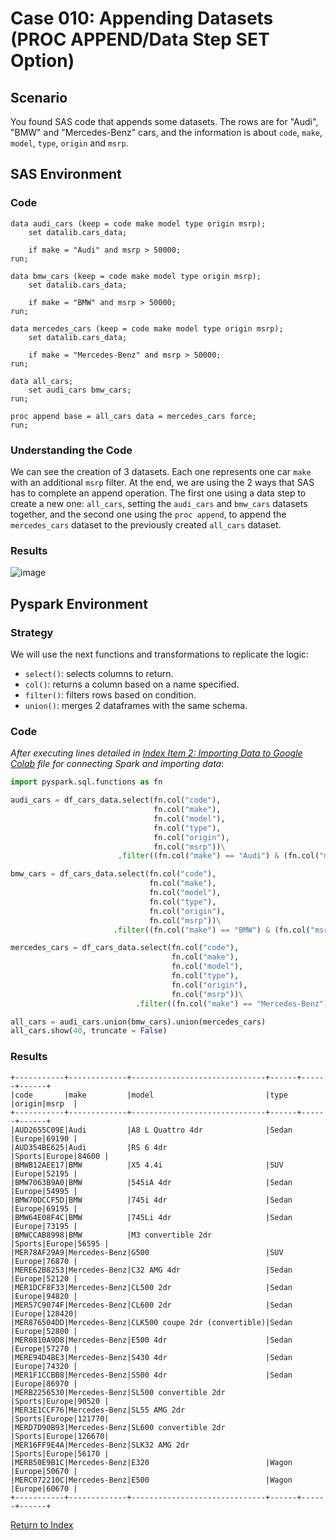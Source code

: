 # Case 010: Appending Datasets (PROC APPEND/Data Step SET Option)
## Scenario
You found SAS code that appends some datasets. The rows are for "Audi", "BMW" and "Mercedes-Benz" cars, and the information is about `code`, `make`, `model`, `type`, `origin` and `msrp`.

## SAS Environment
### Code
```sas
data audi_cars (keep = code make model type origin msrp);
    set datalib.cars_data;

    if make = "Audi" and msrp > 50000;
run;

data bmw_cars (keep = code make model type origin msrp);
    set datalib.cars_data;

    if make = "BMW" and msrp > 50000;
run;

data mercedes_cars (keep = code make model type origin msrp);
    set datalib.cars_data;

    if make = "Mercedes-Benz" and msrp > 50000;
run;

data all_cars;
    set audi_cars bmw_cars;
run;

proc append base = all_cars data = mercedes_cars force;
run;
```
### Understanding the Code
We can see the creation of 3 datasets. Each one represents one car `make` with an additional `msrp` filter. At the end, we are using the 2 ways that SAS has to complete an append operation. The first one using a data step to create a new one: `all_cars`, setting the `audi_cars` and `bmw_cars` datasets together, and the second one using the `proc append`, to append the `mercedes_cars` dataset to the previously created `all_cars` dataset.

### Results
![image](https://github.com/apalominor/sas-migration-guide/assets/126201348/80ae5e7f-96d7-4c74-9e0f-3976db227a09)

## Pyspark Environment
### Strategy
We will use the next functions and transformations to replicate the logic:
- `select()`: selects columns to return.
- `col()`: returns a column based on a name specified.
- `filter()`: filters rows based on condition.
- `union()`: merges 2 dataframes with the same schema.

### Code
_After executing lines detailed in [Index Item 2: Importing Data to Google Colab](https://github.com/apalominor/sas-migration-guide/blob/main/contents/importing-to-colab.md) file for connecting Spark and importing data_:
```python
import pyspark.sql.functions as fn

audi_cars = df_cars_data.select(fn.col("code"),
                                fn.col("make"),
                                fn.col("model"),
                                fn.col("type"),
                                fn.col("origin"),
                                fn.col("msrp"))\
                        .filter((fn.col("make") == "Audi") & (fn.col("msrp") > 50000))

bmw_cars = df_cars_data.select(fn.col("code"),
                               fn.col("make"),
                               fn.col("model"),
                               fn.col("type"),
                               fn.col("origin"),
                               fn.col("msrp"))\
                       .filter((fn.col("make") == "BMW") & (fn.col("msrp") > 50000))

mercedes_cars = df_cars_data.select(fn.col("code"),
                                    fn.col("make"),
                                    fn.col("model"),
                                    fn.col("type"),
                                    fn.col("origin"),
                                    fn.col("msrp"))\
                            .filter((fn.col("make") == "Mercedes-Benz") & (fn.col("msrp") > 50000))

all_cars = audi_cars.union(bmw_cars).union(mercedes_cars)
all_cars.show(40, truncate = False)
```

### Results
```
+-----------+-------------+------------------------------+------+------+------+
|code       |make         |model                         |type  |origin|msrp  |
+-----------+-------------+------------------------------+------+------+------+
|AUD2655C09E|Audi         |A8 L Quattro 4dr              |Sedan |Europe|69190 |
|AUD354BE625|Audi         |RS 6 4dr                      |Sports|Europe|84600 |
|BMWB12AEE17|BMW          |X5 4.4i                       |SUV   |Europe|52195 |
|BMW7063B9A0|BMW          |545iA 4dr                     |Sedan |Europe|54995 |
|BMW70DCCF5D|BMW          |745i 4dr                      |Sedan |Europe|69195 |
|BMW64E08F4C|BMW          |745Li 4dr                     |Sedan |Europe|73195 |
|BMWCCAB8998|BMW          |M3 convertible 2dr            |Sports|Europe|56595 |
|MER78AF29A9|Mercedes-Benz|G500                          |SUV   |Europe|76870 |
|MERE62B8253|Mercedes-Benz|C32 AMG 4dr                   |Sedan |Europe|52120 |
|MER1DCF8F33|Mercedes-Benz|CL500 2dr                     |Sedan |Europe|94820 |
|MER57C9074F|Mercedes-Benz|CL600 2dr                     |Sedan |Europe|128420|
|MER876504DD|Mercedes-Benz|CLK500 coupe 2dr (convertible)|Sedan |Europe|52800 |
|MER0810A9D8|Mercedes-Benz|E500 4dr                      |Sedan |Europe|57270 |
|MERE94D4BE3|Mercedes-Benz|S430 4dr                      |Sedan |Europe|74320 |
|MER1F1CCBB8|Mercedes-Benz|S500 4dr                      |Sedan |Europe|86970 |
|MERB2256530|Mercedes-Benz|SL500 convertible 2dr         |Sports|Europe|90520 |
|MER3E1CCF76|Mercedes-Benz|SL55 AMG 2dr                  |Sports|Europe|121770|
|MERD7D90B93|Mercedes-Benz|SL600 convertible 2dr         |Sports|Europe|126670|
|MER16FF9E4A|Mercedes-Benz|SLK32 AMG 2dr                 |Sports|Europe|56170 |
|MERB50E9B1C|Mercedes-Benz|E320                          |Wagon |Europe|50670 |
|MERC072210C|Mercedes-Benz|E500                          |Wagon |Europe|60670 |
+-----------+-------------+------------------------------+------+------+------+
```

[Return to Index](https://github.com/apalominor/sas-migration-guide#index-of-contents)
